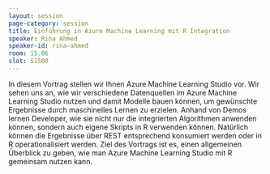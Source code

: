 ```yaml
---
layout: session
page-category: session
title: Einführung in Azure Machine Learning mit R Integration
speaker: Rina Ahmed
speaker-id: rina-ahmed
room: 15.06
slot: S1500
---
```


In diesem Vortrag stellen wir Ihnen Azure Machine Learning Studio vor. Wir sehen uns an, wie wir verschiedene Datenquellen im Azure Machine Learning Studio nutzen und damit Modelle bauen können, um gewünschte Ergebnisse durch maschinelles Lernen zu erzielen. Anhand von Demos lernen Developer, wie sie nicht nur die integrierten Algorithmen anwenden können, sondern auch eigene Skripts in R verwenden können. Natürlich können die Ergebnisse über REST entsprechend konsumiert werden oder in R operationalisiert werden. Ziel des Vortrags ist es, einen allgemeinen Überblick zu geben, wie man Azure Machine Learning Studio mit R gemeinsam nutzen kann.
